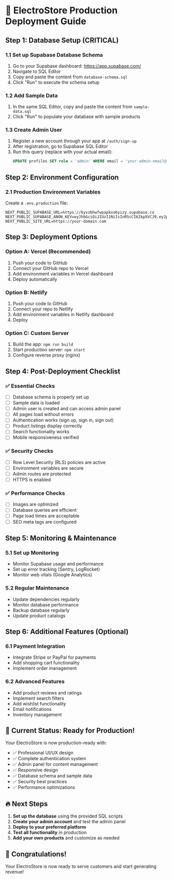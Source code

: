 # 🚀 ElectroStore Production Deployment Guide

## Step 1: Database Setup (CRITICAL)

### 1.1 Set up Supabase Database Schema
1. Go to your Supabase dashboard: https://app.supabase.com/
2. Navigate to SQL Editor
3. Copy and paste the content from `database-schema.sql`
4. Click "Run" to execute the schema setup

### 1.2 Add Sample Data
1. In the same SQL Editor, copy and paste the content from `sample-data.sql`
2. Click "Run" to populate your database with sample products

### 1.3 Create Admin User
1. Register a new account through your app at `/auth/sign-up`
2. After registration, go to Supabase SQL Editor
3. Run this query (replace with your actual email):
   ```sql
   UPDATE profiles SET role = 'admin' WHERE email = 'your-admin-email@domain.com';
   ```

## Step 2: Environment Configuration

### 2.1 Production Environment Variables
Create a `.env.production` file:
```env
NEXT_PUBLIC_SUPABASE_URL=https://byvzbhwfwpapkxobyizy.supabase.co
NEXT_PUBLIC_SUPABASE_ANON_KEY=eyJhbGciOiJIUzI1NiIsInR5cCI6IkpXVCJ9.eyJpc3MiOiJzdXBhYmFzZSIsInJlZiI6ImJ5dnpiaHdmd3BhcGt4b2J5aXp5Iiwicm9sZSI6ImFub24iLCJpYXQiOjE3NTE3NzQxMzksImV4cCI6MjA2NzM1MDEzOX0.0km5rwznsGS5ad7BF5bqvTZXfqJldmZ7POzmWTOGQro
NEXT_PUBLIC_SITE_URL=https://your-domain.com
```

## Step 3: Deployment Options

### Option A: Vercel (Recommended)
1. Push your code to GitHub
2. Connect your GitHub repo to Vercel
3. Add environment variables in Vercel dashboard
4. Deploy automatically

### Option B: Netlify
1. Push your code to GitHub
2. Connect your repo to Netlify
3. Add environment variables in Netlify dashboard
4. Deploy

### Option C: Custom Server
1. Build the app: `npm run build`
2. Start production server: `npm start`
3. Configure reverse proxy (nginx)

## Step 4: Post-Deployment Checklist

### ✅ Essential Checks
- [ ] Database schema is properly set up
- [ ] Sample data is loaded
- [ ] Admin user is created and can access admin panel
- [ ] All pages load without errors
- [ ] Authentication works (sign up, sign in, sign out)
- [ ] Product listings display correctly
- [ ] Search functionality works
- [ ] Mobile responsiveness verified

### ✅ Security Checks
- [ ] Row Level Security (RLS) policies are active
- [ ] Environment variables are secure
- [ ] Admin routes are protected
- [ ] HTTPS is enabled

### ✅ Performance Checks
- [ ] Images are optimized
- [ ] Database queries are efficient
- [ ] Page load times are acceptable
- [ ] SEO meta tags are configured

## Step 5: Monitoring & Maintenance

### 5.1 Set up Monitoring
- Monitor Supabase usage and performance
- Set up error tracking (Sentry, LogRocket)
- Monitor web vitals (Google Analytics)

### 5.2 Regular Maintenance
- Update dependencies regularly
- Monitor database performance
- Backup database regularly
- Update product catalogs

## Step 6: Additional Features (Optional)

### 6.1 Payment Integration
- Integrate Stripe or PayPal for payments
- Add shopping cart functionality
- Implement order management

### 6.2 Advanced Features
- Add product reviews and ratings
- Implement search filters
- Add wishlist functionality
- Email notifications
- Inventory management

## 🎯 Current Status: Ready for Production!

Your ElectroStore is now production-ready with:
- ✅ Professional UI/UX design
- ✅ Complete authentication system
- ✅ Admin panel for content management
- ✅ Responsive design
- ✅ Database schema and sample data
- ✅ Security best practices
- ✅ Performance optimizations

## 🔥 Next Steps

1. **Set up the database** using the provided SQL scripts
2. **Create your admin account** and test the admin panel
3. **Deploy to your preferred platform**
4. **Test all functionality** in production
5. **Add your own products** and customize as needed

## 🎉 Congratulations!

Your ElectroStore is now ready to serve customers and start generating revenue!